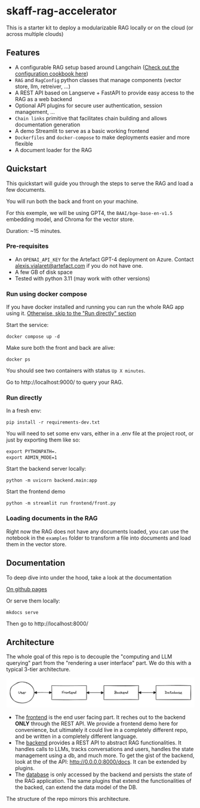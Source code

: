 # skaff-rag-accelerator


This is a starter kit to deploy a modularizable RAG locally or on the cloud (or across multiple clouds)

## Features

- A configurable RAG setup based around Langchain ([Check out the configuration cookbook here](https://artefactory-skaff.github.io/skaff-rag-accelerator/cookbook/))
- `RAG` and `RagConfig` python classes that manage components (vector store, llm, retreiver, ...)
- A REST API based on Langserve + FastAPI to provide easy access to the RAG as a web backend
- Optional API plugins for secure user authentication, session management, ...
- `Chain links` primitive that facilitates chain building and allows documentation generation
- A demo Streamlit to serve as a basic working frontend
- `Dockerfiles` and `docker-compose` to make deployments easier and more flexible
- A document loader for the RAG


## Quickstart

This quickstart will guide you through the steps to serve the RAG and load a few documents.

You will run both the back and front on your machine.

For this exemple, we will be using GPT4, the `BAAI/bge-base-en-v1.5` embedding model, and Chroma for the vector store.


Duration: ~15 minutes.

### Pre-requisites

- An `OPENAI_API_KEY` for the Artefact GPT-4 deployment on Azure. Contact alexis.vialaret@artefact.com if you do not have one.
- A few GB of disk space
- Tested with python 3.11 (may work with other versions)

### Run using docker compose

If you have docker installed and running you can run the whole RAG app using it. [Otherwise, skip to the "Run directly" section](#run-directly)

Start the service:
```shell
docker compose up -d
```

Make sure both the front and back are alive:
```shell
docker ps
```
You should see two containers with status `Up X minutes`.

Go to http://localhost:9000/ to query your RAG.

### Run directly

In a fresh env:
```shell
pip install -r requirements-dev.txt
```

You will need to set some env vars, either in a .env file at the project root, or just by exporting them like so:
```shell
export PYTHONPATH=.
export ADMIN_MODE=1
```

Start the backend server locally:
```shell
python -m uvicorn backend.main:app
```

Start the frontend demo
```shell
python -m streamlit run frontend/front.py
```

### Loading documents in the RAG

Right now the RAG does not have any documents loaded, you can use the notebook in the `examples` folder to transform a file into documents and load them in the vector store.

## Documentation

To deep dive into under the hood, take a look at the documentation

[On github pages](https://artefactory-skaff.github.io/skaff-rag-accelerator/)

Or serve them locally:
```shell
mkdocs serve
```
Then go to http://localhost:8000/


## Architecture

The whole goal of this repo is to decouple the "computing and LLM querying" part from the "rendering a user interface" part. We do this with a typical 3-tier architecture.

![](docs/3t_architecture.png)

- The [frontend](frontend.md) is the end user facing part. It reches out to the backend **ONLY** through the REST API. We provide a frontend demo here for convenience, but ultimately it could live in a completely different repo, and be written in a completely different language.
- The [backend](backend/backend.md) provides a REST API to abstract RAG functionalities. It handles calls to LLMs, tracks conversations and users, handles the state management using a db, and much more. To get the gist of the backend, look at the of the API: http://0.0.0.0:8000/docs. It can be extended by plugins.
- The [database](database.md) is only accessed by the backend and persists the state of the RAG application. The same plugins that extend the functionalities of the backed, can extend the data model of the DB.

The structure of the repo mirrors this architecture.
